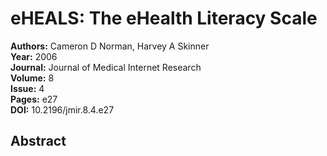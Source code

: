 # eHEALS: The eHealth Literacy Scale

**Authors:** Cameron D Norman, Harvey A Skinner  
**Year:** 2006  
**Journal:** Journal of Medical Internet Research  
**Volume:** 8  
**Issue:** 4  
**Pages:** e27  
**DOI:** 10.2196/jmir.8.4.e27  

## Abstract


